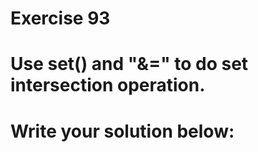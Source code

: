 # Exercise 93
# Use set() and "&=" to do set intersection operation.





# Write your solution below:
